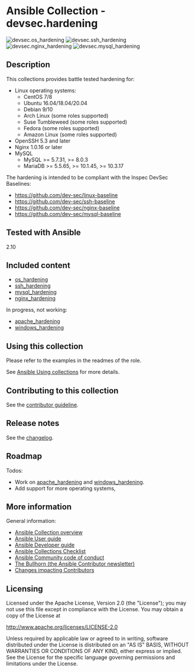 # Ansible Collection - devsec.hardening

![devsec.os_hardening](https://github.com/dev-sec/ansible-os-hardening/workflows/devsec.os_hardening/badge.svg)
![devsec.ssh_hardening](https://github.com/dev-sec/ansible-os-hardening/workflows/devsec.ssh_hardening/badge.svg)
![devsec.nginx_hardening](https://github.com/dev-sec/ansible-os-hardening/workflows/devsec.nginx_hardening/badge.svg)
![devsec.mysql_hardening](https://github.com/dev-sec/ansible-os-hardening/workflows/devsec.mysql_hardening/badge.svg)

## Description

This collections provides battle tested hardening for:

- Linux operating systems:
  - CentOS 7/8
  - Ubuntu 16.04/18.04/20.04
  - Debian 9/10
  - Arch Linux (some roles supported)
  - Suse Tumbleweed (some roles supported)
  - Fedora (some roles supported)
  - Amazon Linux (some roles supported)
- OpenSSH 5.3 and later
- Nginx 1.0.16 or later
- MySQL
  - MySQL >= 5.7.31, >= 8.0.3
  - MariaDB >= 5.5.65, >= 10.1.45, >= 10.3.17

The hardening is intended to be compliant with the Inspec DevSec Baselines:

- https://github.com/dev-sec/linux-baseline
- https://github.com/dev-sec/ssh-baseline
- https://github.com/dev-sec/nginx-baseline
- https://github.com/dev-sec/mysql-baseline

## Tested with Ansible

2.10

## Included content

- [os_hardening](roles/os_hardening/)
- [ssh_hardening](roles/ssh_hardening/)
- [mysql_hardening](roles/mysql_hardening/)
- [nginx_hardening](roles/nginx_hardening/)

In progress, not working:

- [apache_hardening](roles/apache_hardening/)
- [windows_hardening](roles/windows_hardening/)

## Using this collection

Please refer to the examples in the readmes of the role.

See [Ansible Using collections](https://docs.ansible.com/ansible/latest/user_guide/collections_using.html) for more details.

## Contributing to this collection

See the [contributor guideline](CONTRIBUTING.md).

## Release notes

See the [changelog](https://github.com/dev-sec/ansible-os-hardening/tree/master/CHANGELOG.md).

## Roadmap

Todos:

- Work on [apache_hardening](roles/apache_hardening/) and [windows_hardening](roles/windows_hardening/).
- Add support for more operating systems,

## More information

General information:

- [Ansible Collection overview](https://github.com/ansible-collections/overview)
- [Ansible User guide](https://docs.ansible.com/ansible/latest/user_guide/index.html)
- [Ansible Developer guide](https://docs.ansible.com/ansible/latest/dev_guide/index.html)
- [Ansible Collections Checklist](https://github.com/ansible-collections/overview/blob/master/collection_requirements.rst)
- [Ansible Community code of conduct](https://docs.ansible.com/ansible/latest/community/code_of_conduct.html)
- [The Bullhorn (the Ansible Contributor newsletter)](https://us19.campaign-archive.com/home/?u=56d874e027110e35dea0e03c1&id=d6635f5420)
- [Changes impacting Contributors](https://github.com/ansible-collections/overview/issues/45)

## Licensing

Licensed under the Apache License, Version 2.0 (the "License"); you may not use this file except in compliance with the License. You may obtain a copy of the License at

http://www.apache.org/licenses/LICENSE-2.0

Unless required by applicable law or agreed to in writing, software distributed under the License is distributed on an "AS IS" BASIS, WITHOUT WARRANTIES OR CONDITIONS OF ANY KIND, either express or implied. See the License for the specific language governing permissions and limitations under the License.
